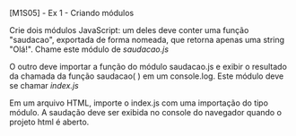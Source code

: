 [M1S05] - Ex 1 - Criando módulos

Crie dois módulos JavaScript: um deles deve conter uma função "saudacao", exportada de forma nomeada, que retorna apenas uma string "Olá!". Chame este módulo de *saudacao.js*

O outro deve importar a função do módulo saudacao.js e exibir o resultado da chamada da função saudacao( ) em um console.log. Este módulo deve se chamar *index.js*

Em um arquivo HTML, importe o index.js com uma importação do tipo módulo. A saudação deve ser exibida no console do navegador quando o projeto html é aberto.